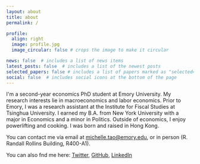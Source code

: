 ```yaml
---
layout: about
title: about
permalink: /

profile:
  align: right
  image: profile.jpg
  image_circular: false # crops the image to make it circular

news: false  # includes a list of news items
latest_posts: false  # includes a list of the newest posts
selected_papers: false # includes a list of papers marked as "selected={true}"
social: false  # includes social icons at the bottom of the page
---
```


I'm a second-year economics PhD student at Emory University. My research interests lie in macroeconomics and labor economics. Prior to Emory, I was a research assistant at the Institute for Fiscal Studies at Tsinghua University. I earned my B.A. from New York University with a major in Economics and a minor in Politics. Outside of economics, I enjoy powerlifting and cooking. I was born and raised in Hong Kong.

You can contact me via email at [michelle.tao@emory.edu](michelle.tao@emory.edu), or in person (R. Randall Rollins Building, R400-A1). 

You can also fnd me here: [Twitter](https://twitter.com/TaoMichelle), [GitHub](https://github.com/michellejtao), [LinkedIn](https://www.linkedin.com/in/michellejtao/) 
